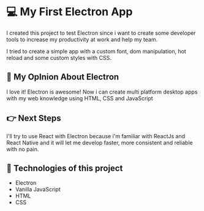 # :computer: My First Electron App

I created this project to test Electron since i want to create some developer tools to increase my productivity at work and help my team.

I tried to create a simple app with a custom font, dom manipulation, hot reload and some custom styles with CSS.

## :speech_balloon: My OpInion About Electron

I love it! Electron is awesome!
Now i can create multi platform desktop apps with my web knowledge using HTML, CSS and JavaScript

## :point_right: Next Steps

I'll try to use React with Electron because i'm familiar with ReactJs and React Native and it will let me develop faster, more consistent and reliable with no pain.

## :rocket: Technologies of this project

- Electron
- Vanilla JavaScript
- HTML
- CSS
